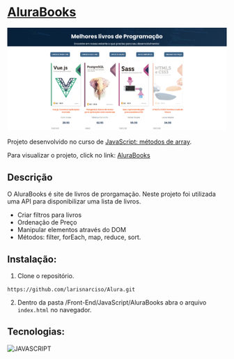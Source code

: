 # [AluraBooks](https://larisnarciso.github.io/Alura/Front-End/JavaScript/AluraBooks/index.html)

![AluraBooks](./imagens/AluraBook.png)

Projeto desenvolvido no curso de [JavaScript: métodos de array](https://cursos.alura.com.br/course/javascript-metodos-array).

Para visualizar o projeto, click no link: [AluraBooks](https://larisnarciso.github.io/Alura/Front-End/JavaScript/AluraBooks/index.html)

## Descrição

O AluraBooks é site de livros de prorgamação. Neste projeto foi utilizada uma API para disponibilizar uma lista de livros.

- Criar filtros para livros
- Ordenação de Preço
- Manipular elementos através do DOM
- Métodos: filter, forEach, map, reduce, sort.

## Instalação:

1. Clone o repositório.

```
https://github.com/larisnarciso/Alura.git
```

2. Dentro da pasta /Front-End/JavaScript/AluraBooks abra o arquivo `index.html` no navegador.

## Tecnologias:

![JAVASCRIPT](https://img.shields.io/badge/javascript-%2320232a.svg?style=for-the-badge&logo=javascript&logoColor=%)
